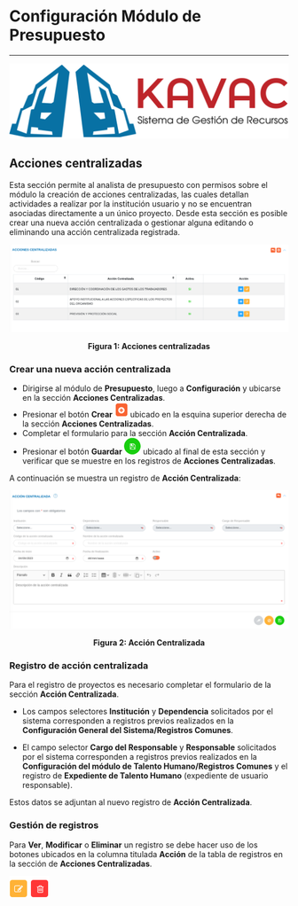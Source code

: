 # Configuración Módulo de Presupuesto 
************************************

![Screenshot](../img/logokavac.png#imagen)

## Acciones centralizadas

Esta sección permite al analista de presupuesto con permisos sobre el módulo la creación de acciones centralizadas, las cuales detallan actividades a realizar por la institución usuario y no se encuentran asociadas directamente a un único proyecto. Desde esta sección es posible crear una nueva acción centralizada o gestionar alguna editando o eliminando una acción centralizada registrada.

![Screenshot](../img/img03.png#imagen)<div style="text-align: center;font-weight: bold">Figura 1: Acciones centralizadas</div>

### Crear una nueva acción centralizada

-	Dirigirse al módulo de **Presupuesto**, luego a **Configuración** y ubicarse en la sección **Acciones Centralizadas**.
-	Presionar el botón **Crear** ![Screenshot](../img/create.png#imagen) ubicado en la esquina superior derecha de la sección **Acciones Centralizadas**. 
-	Completar el formulario para la sección **Acción Centralizada**. 
-	Presionar el botón **Guardar** ![Screenshot](../img/save.png#imagen) ubicado al final de esta sección y verificar que se muestre en los registros de **Acciones Centralizadas**. 

A continuación se muestra un registro de **Acción Centralizada**:

![Screenshot](../img/img04.png#imagen)<div style="text-align: center;font-weight: bold">Figura 2: Acción Centralizada</div>

### Registro de acción centralizada

Para el registro de proyectos es necesario completar el formulario de la sección **Acción Centralizada**. 
  
-   Los campos selectores **Institución** y **Dependencia** solicitados por el sistema corresponden a registros previos realizados en la **Configuración General del Sistema/Registros Comunes**.
  
-   El campo selector **Cargo del Responsable** y **Responsable** solicitados por el sistema corresponden a registros previos realizados en la **Configuración del módulo de Talento Humano/Registros Comunes** y el registro de **Expediente de Talento Humano** (expediente de usuario responsable).

Estos datos se adjuntan al nuevo registro de **Acción Centralizada**.

### Gestión de registros

Para **Ver**, **Modificar** o **Eliminar** un registro se debe hacer uso de los botones ubicados en la columna titulada **Acción** de la tabla de registros en la sección de **Acciones Centralizadas**.

![Screenshot](../img/manage_1.png#imagen)
